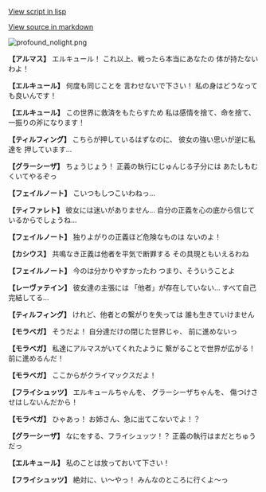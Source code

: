 [View script in lisp](../scripts/110150223.txt)

[View source in markdown](110150223.md)

![profound_nolight.png](../images/backgrounds/profound_nolight.png)

**【アルマス】**
エルキュール！
これ以上、戦ったら本当にあなたの
体が持たないわよ！

**【エルキュール】**
何度も同じことを
言わせないで下さい！
私の身はどうなっても良いんです！

**【エルキュール】**
この世界に救済をもたらすため
私は感情を捨て、命を捨て、
一振りの斧になります！

**【ティルフィング】**
こちらが押しているはずなのに、
彼女の強い思いが逆に私達を
押しています…

**【グラーシーザ】**
ちょうじょう！
正義の執行にじゅんじる子分には
あたしもむくいてやるぞっ

**【フェイルノート】**
こいつもしつこいわねっ…

**【ティファレト】**
彼女には迷いがありません…
自分の正義を心の底から信じて
いるからでしょうね…

**【フェイルノート】**
独りよがりの正義ほど危険なものは
ないのよ！

**【カシウス】**
共鳴なき正義は他者を平気で断罪する
その具現ともいえるわね

**【フェイルノート】**
今のは分かりやすかったわ
つまり、そういうことよ

**【レーヴァテイン】**
彼女達の主張には
「他者」が存在していない…
すべて自己完結してる…

**【ティルフィング】**
けれど、他者との繋がりを失っては
誰も生きていけません

**【モラベガ】**
そうだよ！
自分達だけの閉じた世界じゃ、
前に進めないっ

**【モラベガ】**
私達にアルマスがいてくれたように
繋がることで世界が広がる！
前に進めるんだ！

**【モラベガ】**
ここからがクライマックスだよ！

**【フライシュッツ】**
エルキュールちゃんを、
グラーシーザちゃんを、
傷つけさせはしないんだから！

**【モラベガ】**
ひゃあっ！
お姉さん、急に出てこないでよ！？

**【グラーシーザ】**
なにをする、フライシュッツ！？
正義の執行はまだとちゅうだっ

**【エルキュール】**
私のことは放っておいて下さい！

**【フライシュッツ】**
絶対に、い～やっ！
みんなのところに行くよ～っ
